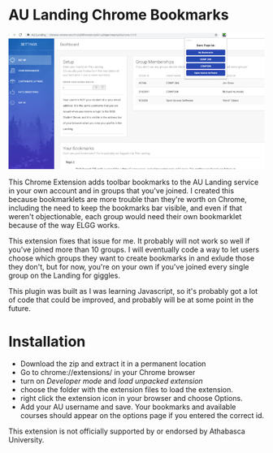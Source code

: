 # AU Landing Chrome Bookmarks

![Screenshot](img/screenshot.png)

This Chrome Extension adds toolbar bookmarks to the AU Landing service in your own account and in groups that you've joined. I created this because bookmarklets are more trouble than they're worth on Chrome, including the need to keep the bookmarks bar visible, and even if that weren't objectionable, each group would need their own bookmarklet because of the way ELGG works.

This extension fixes that issue for me. It probably will not work so well if you've joined more than 10 groups. I will eventually code a way to let users choose which groups they want to create bookmarks in and exlude those they don't, but for now, you're on your own if you've joined every single group on the Landing for giggles.

This plugin was built as I was learning Javascript, so it's probably got a lot of code that could be improved, and probably will be at some point in the future.  


# Installation

- Download the zip and extract it in a permanent location
- Go to chrome://extensions/ in your Chrome browser
- turn on _Developer mode_ and _load unpacked extension_ 
- choose the folder with the extension files to load the extension.
- right click the extension icon in your browser and choose Options. 
- Add your AU username and save. Your bookmarks and available courses should appear on the options page if you entered the correct id.

This extension is not officially supported by or endorsed by Athabasca University.
